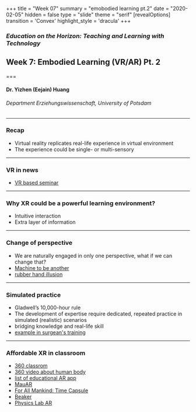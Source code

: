 +++
title = "Week 07"
summary = "emobodied learning pt.2"
date = "2020-02-05"
hidden = false
type = "slide"
theme = "serif"
[revealOptions]
transition = 'Convex'
highlight_style = 'dracula'
+++

### *Education on the Horizon: Teaching and Learning with Technology*
## Week 7: Embodied Learning (VR/AR) Pt. 2
===
#### Dr. Yizhen (Eejain) Huang
###### Department Erziehungswissenschaft, University of Potsdam

---
###  Recap
- Virtual reality replicates real-life experience in virtual environment
- The experience could be single- or multi-sensory

---
###  VR in news
- [VR based seminar](https://news.stanford.edu/2021/11/05/new-class-among-first-taught-entirely-virtual-reality/)

---
### Why XR could be a powerful learning environment?
- Intuitive interaction 
- Extra layer of information

---
###  Change of perspective 
- We are naturally engaged in only one perspective, what if we can change that?
- [Machine to be another](http://beanotherlab.org/home/work/tmtba/body-swap/)
- [rubber hand illusion](https://www.youtube.com/watch?v=sxwn1w7MJvk)

---
### Simulated practice 
- Gladwell’s 10,000-hour rule
- The development of expertise require dedicated, repeated practice in simulated (realistic) scenarios
- bridging knowledge and real-life skill
- [example in surgean's training](https://www.autodesk.com/redshift/surgical-simulation/)

---
###  Affordable XR in classroom
- [360 classrom](https://xr.kent.edu/videos-2/) 
- [360 video about human body](https://www.youtube.com/watch?v=kw9EJbezlK4) 
- [list of educational AR app](https://apps.apple.com/de/story/id1500735629?l=en)
- [MauAR](https://apps.apple.com/de/app/mauar-berlin-wall/id1439084007?l=en)
- [For All Mankind: Time Capsule](https://apps.apple.com/de/app/for-all-mankind-time-capsule/id1541425599?l=en)
- [Beaker](https://apps.apple.com/de/app/beaker-by-thix/id961227503?l=en)
- [Physics Lab AR](https://apps.apple.com/de/app/physics-lab-ar/id1298984261?l=en)
